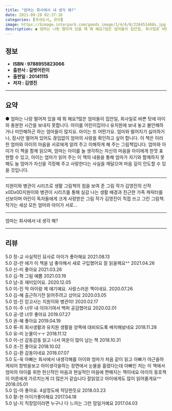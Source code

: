```yaml
---
title: "엄마는 회사에서 내 생각 해?"
date: 2021-09-28 02:37:16
categories: [국내도서, 유아]
image: https://bimage.interpark.com/goods_image/1/4/6/8/226451468s.jpg
description: ● 엄마는 나랑 떨어져 있을 때 뭐 해요?많은 엄마들이 집안일, 회사일로 바쁜 탓에 아이와 충분한 시간을 보내지 못합니다. 아이를 어린이집이나 유치원에 보내 놓고 불안해하거나 미안해하곤 하는 엄마들이 많지요. 아이는 또 어떤가요. 엄마와 떨어지기 싫어하거나, 잠시만 떨어져 있어도 끊임
---
```


## **정보**

- **ISBN : 9788955823066**
- **출판사 : 길벗어린이**
- **출판일 : 20141115**
- **저자 : 김영진**

------



## **요약**

●  엄마는 나랑 떨어져 있을 때 뭐 해요?많은 엄마들이 집안일, 회사일로 바쁜 탓에 아이와 충분한 시간을 보내지 못합니다. 아이를 어린이집이나 유치원에 보내 놓고 불안해하거나 미안해하곤 하는 엄마들이 많지요. 아이는 또 어떤가요. 엄마와 떨어지기 싫어하거나, 잠시만 떨어져 있어도 끊임없이 엄마의 사랑을 확인하고 싶어 합니다. 이 책은 이러한 엄마와 아이의 마음을 서로에게 알려 주고 이해하게 해 주는 그림책입니다. 엄마와 아이가 이 책을 함께 읽으며, 엄마는 아이를 늘 생각하는 자신의 마음을 아이에게 한껏 표현할 수 있고, 아이는 엄마가 읽어 주는 이 책의 내용을 통해 엄마가 자기와 함께하지 못해도 늘 엄마가 자신을 걱정해 주고 사랑한다는 사실을 깨달으며 마음 깊이 안도할 수 있을 것입니다.

------

지원이와 병관이 시리즈로 생활 그림책의 힘을 보여 준 그림 작가 김영진의 신작x0Dx0D지원이와 병관이 시리즈를 통해 실감 나는 생활 배경과 친근한 가족 캐릭터를 선보이며 어린이 독자들에게 크게 사랑받은 그림 작가 김영진이 직접 쓰고 그린 그림책. 작가는 세상 모든 엄마와 아이가 서로... 

------


엄마는 회사에서 내 생각 해? 

------


## **리뷰** 

5.0 정-교 사실적인 묘사로 아이가 좋아해요 2021.08.13 <br/>5.0 강-란 애가 이 책을 넘 좋아해서 새로 구입했어요 
잘 읽을께요^^ 2021.04.26 <br/>5.0 신-미 좋아요 2021.03.26 <br/>5.0 김-혁 그림 예쁨 2021.03.19 <br/>5.0 남-호 재미있어요. 2020.12.05 <br/>5.0 이-진 딱 아이랑 제 얘기예요.
사랑스러운 책이네요. 2020.07.26 <br/>5.0 김-혜 출근하기전 읽어주려고 샀어요 2020.03.05 <br/>5.0 엄-진 믿고사는 지원이와 병관이! 2020.02.17 <br/>5.0 이-주 너무 내 이야기여서 백퍼 공감했어요 2020.02.01 <br/>5.0 공-영 너무 좋아요 2019.07.27 <br/>5.0 권-혜 좋아요 2019.04.19 <br/>5.0 류-희 회사생활과 유치원 생활을 양쪽에 대비되도록 배치해놨네요 2018.11.28 <br/>5.0 유-미 눈물이ㅜㅜ 2018.11.12 <br/>5.0 이-선 감동감동 읽고 나서 여운이 많이 남는 책 2018.10.31 <br/>5.0 조-진 좋아요 2018.10.02 <br/>5.0 김-환 감동이네요 2018.07.07 <br/>5.0 도-욱 아빠는 회사에서 내생각해를 아이와 엄마가 처음 같이 읽고 아빠가 야근을하게되어 창밖을보고 아이생각을하는 장면에서 눈물을 흘렸다는데
아빠인 저는 이 책에서 엄마의 아이를 위한 헌신적인 마음과 현실적인 마음에 짠해지는 책이네요
아이의 동호책이 어른에게 가르치는게 더 많은거 같습니다
잘읽었고 아이에게도 많이 읽어줄게요^^ 2018.05.01 <br/>5.0 임-아 좋아요. 4살정도에 적당한듯요 2018.03.23 <br/>5.0 황-현 아이가좋아해요 2017.04.18 <br/>5.0 남-지 직장맘이라면 누구나 다 느끼는 그런 맘일거예요 2017.04.03 <br/>